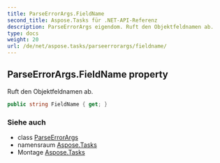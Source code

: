 ```yaml
---
title: ParseErrorArgs.FieldName
second_title: Aspose.Tasks für .NET-API-Referenz
description: ParseErrorArgs eigendom. Ruft den Objektfeldnamen ab.
type: docs
weight: 20
url: /de/net/aspose.tasks/parseerrorargs/fieldname/
---
```

## ParseErrorArgs.FieldName property

Ruft den Objektfeldnamen ab.

```csharp
public string FieldName { get; }
```

### Siehe auch

* class [ParseErrorArgs](../)
* namensraum [Aspose.Tasks](../../parseerrorargs/)
* Montage [Aspose.Tasks](../../../)


